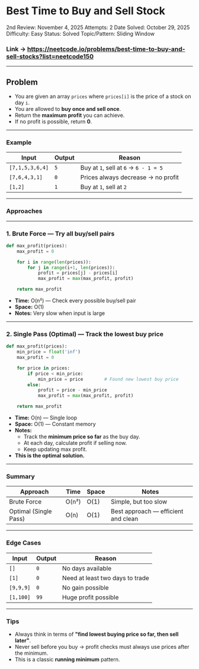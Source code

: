 # Best Time to Buy and Sell Stock

2nd Review: November 4, 2025
Attempts: 2
Date Solved: October 29, 2025
Difficulty: Easy
Status: Solved
Topic/Pattern: Sliding Window

### Link → https://neetcode.io/problems/best-time-to-buy-and-sell-stocks?list=neetcode150

---

## Problem

- You are given an array `prices` where `prices[i]` is the price of a stock on day `i`.
- You are allowed to **buy once and sell once**.
- Return the **maximum profit** you can achieve.
- If no profit is possible, return **0**.

---

### Example

| Input | Output | Reason |
| --- | --- | --- |
| `[7,1,5,3,6,4]` | `5` | Buy at `1`, sell at `6` → `6 - 1 = 5` |
| `[7,6,4,3,1]` | `0` | Prices always decrease → no profit |
| `[1,2]` | `1` | Buy at `1`, sell at `2` |

---

### Approaches

---

### 1. **Brute Force — Try all buy/sell pairs**

```python
def max_profit(prices):
    max_profit = 0

    for i in range(len(prices)):
        for j in range(i+1, len(prices)):
            profit = prices[j] - prices[i]
            max_profit = max(max_profit, profit)

    return max_profit
```

- **Time:** O(n²) — Check every possible buy/sell pair
- **Space:** O(1)
- **Notes:** Very slow when input is large

---

### 2. **Single Pass (Optimal) — Track the lowest buy price**

```python
def max_profit(prices):
    min_price = float('inf')
    max_profit = 0

    for price in prices:
        if price < min_price:
            min_price = price        # Found new lowest buy price
        else:
            profit = price - min_price
            max_profit = max(max_profit, profit)

    return max_profit
```

- **Time:** O(n) — Single loop
- **Space:** O(1) — Constant memory
- **Notes:**
    - Track the **minimum price so far** as the buy day.
    - At each day, calculate profit if selling now.
    - Keep updating max profit.
- **This is the optimal solution.**

---

### Summary

| Approach | Time | Space | Notes |
| --- | --- | --- | --- |
| Brute Force | O(n²) | O(1) | Simple, but too slow |
| Optimal (Single Pass) | O(n) | O(1) | Best approach — efficient and clean |

---

### Edge Cases

| Input | Output | Reason |
| --- | --- | --- |
| `[]` | `0` | No days available |
| `[1]` | `0` | Need at least two days to trade |
| `[9,9,9]` | `0` | No gain possible |
| `[1,100]` | `99` | Huge profit possible |

---

### Tips

- Always think in terms of **"find lowest buying price so far, then sell later"**.
- Never sell before you buy → profit checks must always use prices after the minimum.
- This is a classic **running minimum** pattern.